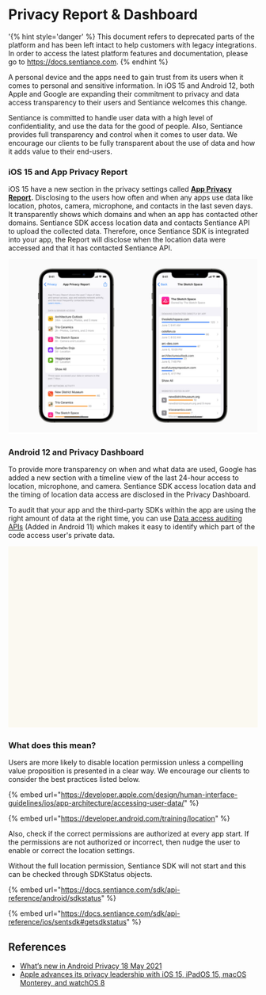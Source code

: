 # Privacy Report & Dashboard

'{% hint style='danger' %} This document refers to deprecated parts of the platform and has been left intact to help customers with legacy integrations. In order to access the latest platform features and documentation, please go to https://docs.sentiance.com. {% endhint %}

A personal device and the apps need to gain trust from its users when it comes to personal and sensitive information. In iOS 15 and Android 12, both Apple and Google are expanding their commitment to privacy and data access transparency to their users and Sentiance welcomes this change.

Sentiance is committed to handle user data with a high level of confidentiality, and use the data for the good of people. Also, Sentiance provides full transparency and control when it comes to user data. We encourage our clients to be fully transparent about the use of data and how it adds value to their end-users.

### iOS 15 and App Privacy Report

iOS 15 have a new section in the privacy settings called [**App Privacy Report**](https://www.apple.com/newsroom/2021/06/apple-advances-its-privacy-leadership-with-ios-15-ipados-15-macos-monterey-and-watchos-8/#:\~:text=Check%20Up%20on%20App%20Privacy)**.** Disclosing to the users how often and when any apps use data like location, photos, camera, microphone, and contacts in the last seven days. It transparently shows which domains and when an app has contacted other domains. Sentiance SDK access location data and contacts Sentiance API to upload the collected data. Therefore, once Sentiance SDK is integrated into your app, the Report will disclose when the location data were accessed and that it has contacted Sentiance API.

![](<../.gitbook/assets/Untitled drawing (1).png>)

### Android 12 and Privacy Dashboard

To provide more transparency on when and what data are used, Google has added a new section with a timeline view of the last 24-hour access to location, microphone, and camera. Sentiance SDK access location data and the timing of location data access are disclosed in the Privacy Dashboard.

To audit that your app and the third-party SDKs within the app are using the right amount of data at the right time, you can use [Data access auditing APIs](https://developer.android.com/guide/topics/data/audit-access) (Added in Android 11) which makes it easy to identify which part of the code access user's private data.

![](../.gitbook/assets/untitled.gif)



### What does this mean?

Users are more likely to disable location permission unless a compelling value proposition is presented in a clear way. We encourage our clients to consider the best practices listed below.

{% embed url="https://developer.apple.com/design/human-interface-guidelines/ios/app-architecture/accessing-user-data/" %}

{% embed url="https://developer.android.com/training/location" %}

Also, check if the correct permissions are authorized at every app start. If the permissions are not authorized or incorrect, then nudge the user to enable or correct the location settings.&#x20;

Without the full location permission, Sentiance SDK will not start and this can be checked through SDKStatus objects.

{% embed url="https://docs.sentiance.com/sdk/api-reference/android/sdkstatus" %}

{% embed url="https://docs.sentiance.com/sdk/api-reference/ios/sentsdk#getsdkstatus" %}





## References

* [What’s new in Android Privacy 18 May 2021](https://android-developers.googleblog.com/2021/05/android-security-and-privacy-recap.html)
* [Apple advances its privacy leadership with iOS 15, iPadOS 15, macOS Monterey, and watchOS 8](https://www.apple.com/newsroom/2021/06/apple-advances-its-privacy-leadership-with-ios-15-ipados-15-macos-monterey-and-watchos-8)

